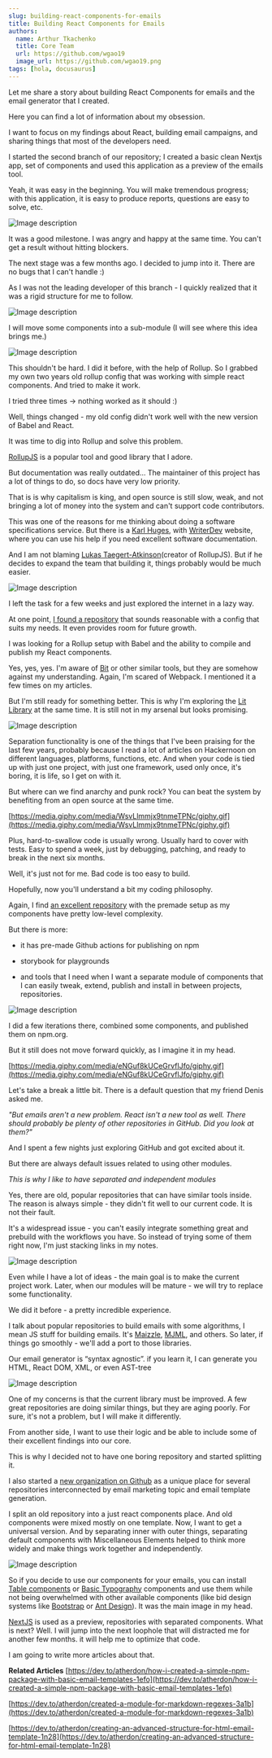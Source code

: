 ```yaml
---
slug: building-react-components-for-emails
title: Building React Components for Emails
authors:
  name: Arthur Tkachenko
  title: Core Team
  url: https://github.com/wgao19
  image_url: https://github.com/wgao19.png
tags: [hola, docusaurus]
---
```



Let me share a story about building React Components for emails and the email generator that I created.

Here you can find a lot of information about my obsession.

I want to focus on my findings about React, building email campaigns, and sharing things that most of the developers need.

I started the second branch of our repository; I created a basic clean Nextjs app, set of components and used this application as a preview of the emails tool.

Yeah, it was easy in the beginning. You will make tremendous progress; with this application, it is easy to produce reports, questions are easy to solve, etc.

![Image description](https://dev-to-uploads.s3.amazonaws.com/uploads/articles/6valqprc6se0x437iz6x.png)
 
It was a good milestone. I was angry and happy at the same time. You can't get a result without hitting blockers.

The next stage was a few months ago. I decided to jump into it. There are no bugs that I can't handle :)

As I was not the leading developer of this branch - I quickly realized that it was a rigid structure for me to follow. 

![Image description](https://dev-to-uploads.s3.amazonaws.com/uploads/articles/lg66itl8kx0a4fqb0flh.png)
 
I will move some components into a sub-module (I will see where this idea brings me.) 

![Image description](https://dev-to-uploads.s3.amazonaws.com/uploads/articles/js65g5dbnfqzkgfojv9x.png)
 
This shouldn't be hard. I did it before, with the help of Rollup. So I grabbed my own two years old rollup config that was working with simple react components. And tried to make it work.

I tried three times -> nothing worked as it should :)

Well, things changed - my old config didn't work well with the new version of Babel and React. 

It was time to dig into Rollup and solve this problem. 

[RollupJS](https://rollupjs.org/guide/en/) is a popular tool and good library that I adore.

But documentation was really outdated… The maintainer of this project has a lot of things to do, so docs have very low priority. 

That is is why capitalism is king, and open source is still slow, weak, and not bringing a lot of money into the system and can't support code contributors. 

This was one of the reasons for me thinking about doing a software specifications service. But there is a [Karl Huges](https://www.karllhughes.com/), with [WriterDev](http://www.writer.dev) website, where you can use his help if you need excellent software documentation.

And I am not blaming [Lukas Taegert-Atkinson](https://github.com/lukastaegert)(creator of RollupJS). But if he decides to expand the team that building it, things probably would be much easier.

![Image description](https://dev-to-uploads.s3.amazonaws.com/uploads/articles/snx6j3lcb8zmbyw4gk6m.gif)
 
I left the task for a few weeks and just explored the internet in a lazy way.

At one point, [I found a repository](https://github.com/jaebradley/example-rollup-react-component-npm-package) that sounds reasonable with a config that suits my needs. It even provides room for future growth.

I was looking for a Rollup setup with Babel and the ability to compile and publish my React components.

Yes, yes, yes. I'm aware of [Bit](https://bit.dev/) or other similar tools, but they are somehow against my understanding. Again, I'm scared of Webpack. I mentioned it a few times on my articles. 

But I'm still ready for something better. This is why I'm exploring the [Lit Library](https://lit.dev/) at the same time. It is still not in my arsenal but looks promising.

![Image description](https://dev-to-uploads.s3.amazonaws.com/uploads/articles/5frn4uieb6uiu0ayitml.png)
 
Separation functionality is one of the things that I've been praising for the last few years, probably because I read a lot of articles on Hackernoon on different languages, platforms, functions, etc. And when your code is tied up with just one project, with just one framework, used only once, it's boring, it is life, so I get on with it. 

But where can we find anarchy and punk rock? You can beat the system by benefiting from an open source at the same time.

[https://media.giphy.com/media/WsvLlmmjx9tnmeTPNc/giphy.gif](https://media.giphy.com/media/WsvLlmmjx9tnmeTPNc/giphy.gif)

Plus, hard-to-swallow code is usually wrong. Usually hard to cover with tests. Easy to spend a week, just by debugging, patching, and ready to break in the next six months. 

Well, it's just not for me. Bad code is too easy to build.

Hopefully, now you'll understand a bit my coding philosophy.

Again, I find [an excellent repository](https://github.com/jaebradley/example-rollup-react-component-npm-package) with the premade setup as my components have pretty low-level complexity.

But there is more:

- it has pre-made Github actions for publishing on npm

- storybook for playgrounds

- and tools that I need when I want a separate module of components that I can easily tweak, extend, publish and install in between projects, repositories.

![Image description](https://dev-to-uploads.s3.amazonaws.com/uploads/articles/itu81kmwbzy6kqppp1og.png)
 
I did a few iterations there, combined some components, and published them on npm.org.

But it still does not move forward quickly, as I imagine it in my head.

[https://media.giphy.com/media/eNGuf8kUCeGrvflJfo/giphy.gif](https://media.giphy.com/media/eNGuf8kUCeGrvflJfo/giphy.gif)

Let's take a break a little bit. There is a default question that my friend Denis asked me. 

_"But emails aren't a new problem. React isn't a new tool as well. There should probably be plenty of other repositories in GitHub. Did you look at them?"_


And I spent a few nights just exploring GitHub and got excited about it.

But there are always default issues related to using other modules. 

_This is why I like to have separated and independent modules_

Yes, there are old, popular repositories that can have similar tools inside. The reason is always simple - they didn't fit well to our current code. It is not their fault.

It's a widespread issue - you can't easily integrate something great and prebuild with the workflows you have. So instead of trying some of them right now, I'm just stacking links in my notes.

![Image description](https://dev-to-uploads.s3.amazonaws.com/uploads/articles/cdbb98rzjv941n6dh6qu.png)
 
Even while I have a lot of ideas - the main goal is to make the current project work. Later, when our modules will be mature - we will try to replace some functionality.

We did it before - a pretty incredible experience.

I talk about popular repositories to build emails with some algorithms, I mean JS stuff for building emails. It's [Maizzle](https://maizzle.com/), [MJML](https://www.mailjet.com/feature/mjml/), and others. So later, if things go smoothly - we'll add a port to those libraries. 

Our email generator is “syntax agnostic”. if you learn it, I can generate you HTML, React DOM, XML, or even AST-tree

![Image description](https://dev-to-uploads.s3.amazonaws.com/uploads/articles/gdj25b7j1ljxjtmc8krz.png)
 
One of my concerns is that the current library must be improved. A few great repositories are doing similar things, but they are aging poorly. For sure, it's not a problem, but I will make it differently.

From another side, I want to use their logic and be able to include some of their excellent findings into our core.

This is why I decided not to have one boring repository and started splitting it.

I also started a [new organization on Github](https://github.com/LLazyEmail) as a unique place for several repositories interconnected by email marketing topic and email template generation.

I split an old repository into a just react components place. And old components were mixed mostly on one template. Now, I want to get a universal version. And by separating inner with outer things, separating default components with Miscellaneous Elements helped to think more widely and make things work together and independently.

![Image description](https://dev-to-uploads.s3.amazonaws.com/uploads/articles/oif42hceyf5v3erj116p.png)
 

So if you decide to use our components for your emails, you can install [Table components](https://github.com/LLazyEmail/react-email-table) or [Basic Typography](https://github.com/LLazyEmail/react-email-typography-components) components and use them while not being overwhelmed with other available components (like bid design systems like [Bootstrap](https://getbootstrap.com/) or [Ant Design](https://ant.design/)). It was the main image in my head.

[NextJS](https://nextjs.org/) is used as a preview, repositories with separated  components. What is next? Well. I will jump into the next loophole that will distracted me for another few months. it will help me to optimize that code.

I am going to write more articles about that.

**Related Articles**
[https://dev.to/atherdon/how-i-created-a-simple-npm-package-with-basic-email-templates-1efo](https://dev.to/atherdon/how-i-created-a-simple-npm-package-with-basic-email-templates-1efo)

[https://dev.to/atherdon/created-a-module-for-markdown-regexes-3a1b](https://dev.to/atherdon/created-a-module-for-markdown-regexes-3a1b)

[https://dev.to/atherdon/creating-an-advanced-structure-for-html-email-template-1n28](https://dev.to/atherdon/creating-an-advanced-structure-for-html-email-template-1n28)
